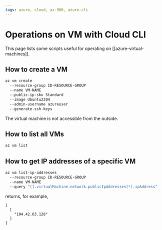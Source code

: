 ```yaml
---
tags: azure, cloud, az-900, azure-cli
---
```


# Operations on VM with Cloud CLI

This page lists some scripts useful for operating on [[azure-virtual-machines]].

## How to create a VM

```bash
az vm create
  --resource-group ID-RESOURCE-GROUP
  --name VM-NAME
  --public-ip-sku Standard
  --image Ubuntu2204
  --admin-username azureuser
  --generate-ssh-keys
```

The virtual machine is not accessible from the outside.

## How to list all VMs

```bash
az vm list
```

## How to get IP addresses of a specific VM

```bash
az vm list-ip-addresses
  --resource-group ID-RESOURCE-GROUP
  --name VM-NAME
  --query "[].virtualMachine.network.publicIpAddresses[*].ipAddress"
```

returns, for example,

```cli
[
  [
    "104.42.63.128"
  ]
]

```
